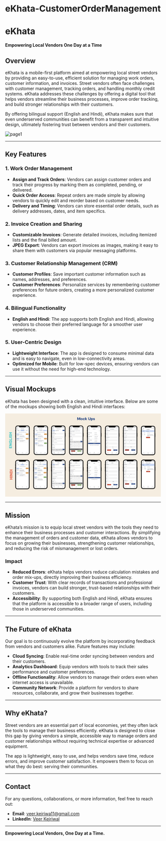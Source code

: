 # eKhata-CustomerOrderManagement
# eKhata

**Empowering Local Vendors One Day at a Time**

## Overview

eKhata is a mobile-first platform aimed at empowering local street vendors by providing an easy-to-use, efficient solution for managing work orders, customer information, and invoices. Street vendors often face challenges with customer management, tracking orders, and handling monthly credit systems. eKhata addresses these challenges by offering a digital tool that helps vendors streamline their business processes, improve order tracking, and build stronger relationships with their customers.

By offering bilingual support (English and Hindi), eKhata makes sure that even underserved communities can benefit from a transparent and intuitive design, ultimately fostering trust between vendors and their customers.

![page1](eKhata-executive-summary-page1.jpg)

---

## Key Features

### 1. **Work Order Management**
   - **Assign and Track Orders**: Vendors can assign customer orders and track their progress by marking them as completed, pending, or delivered.
   - **Quick Order Access**: Repeat orders are made simple by allowing vendors to quickly edit and reorder based on customer needs.
   - **Delivery and Timing**: Vendors can store essential order details, such as delivery addresses, dates, and item specifics.

### 2. **Invoice Creation and Sharing**
   - **Customizable Invoices**: Generate detailed invoices, including itemized lists and the final billed amount.
   - **JPEG Export**: Vendors can export invoices as images, making it easy to share them with customers via popular messaging platforms.

### 3. **Customer Relationship Management (CRM)**
   - **Customer Profiles**: Save important customer information such as names, addresses, and preferences.
   - **Customer Preferences**: Personalize services by remembering customer preferences for future orders, creating a more personalized customer experience.

### 4. **Bilingual Functionality**
   - **English and Hindi**: The app supports both English and Hindi, allowing vendors to choose their preferred language for a smoother user experience.

### 5. **User-Centric Design**
   - **Lightweight Interface**: The app is designed to consume minimal data and is easy to navigate, even in low-connectivity areas. 
   - **Optimized for Mobile**: Built for low-spec devices, ensuring vendors can use it without the need for high-end technology.

---

## Visual Mockups

eKhata has been designed with a clean, intuitive interface. Below are some of the mockups showing both English and Hindi interfaces:

![page2](eKhata-executive-summary-page2.jpg)

---

## Mission

eKhata’s mission is to equip local street vendors with the tools they need to enhance their business processes and customer interactions. By simplifying the management of orders and customer data, eKhata allows vendors to focus on growing their businesses, strengthening customer relationships, and reducing the risk of mismanagement or lost orders.

### Impact

- **Reduced Errors**: eKhata helps vendors reduce calculation mistakes and order mix-ups, directly improving their business efficiency.
- **Customer Trust**: With clear records of transactions and professional invoices, vendors can build stronger, trust-based relationships with their customers.
- **Accessibility**: By supporting both English and Hindi, eKhata ensures that the platform is accessible to a broader range of users, including those in underserved communities.

---

## The Future of eKhata

Our goal is to continuously evolve the platform by incorporating feedback from vendors and customers alike. Future features may include:

- **Cloud Syncing**: Enable real-time order syncing between vendors and their customers.
- **Analytics Dashboard**: Equip vendors with tools to track their sales performance and customer preferences.
- **Offline Functionality**: Allow vendors to manage their orders even when internet access is unavailable.
- **Community Network**: Provide a platform for vendors to share resources, collaborate, and grow their businesses together.

---

## Why eKhata?

Street vendors are an essential part of local economies, yet they often lack the tools to manage their business efficiently. eKhata is designed to close this gap by giving vendors a simple, accessible way to manage orders and customer relationships without requiring technical expertise or advanced equipment.

The app is lightweight, easy to use, and helps vendors save time, reduce errors, and improve customer satisfaction. It empowers them to focus on what they do best: serving their communities.

---

## Contact

For any questions, collaborations, or more information, feel free to reach out:

- **Email**: veer.kejriwa11@gmail.com
- **LinkedIn**: [Veer Kejriwal](https://www.linkedin.com/in/VeerKejriwal)

---

**Empowering Local Vendors, One Day at a Time.**

